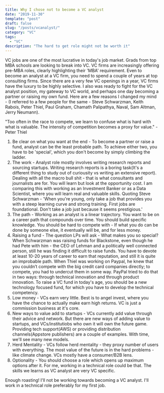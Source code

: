 ```yaml
---
title: Why I chose not to become a VC analyst
date: "2019-11-30"
template: "post"
draft: false
slug: "/posts/vcanalyst/"
category: "VC"
tags:
  - "VC"
description: "The hard to get role might not be worth it"
---
```


VC jobs are one of the most lucrative in today's job market. Grads from top MBA schools are looking to break into VC. VC firms are increasingly offering pre-MBA roles, clearly highlighting their 'MBA' requirement. Even to become an analyst at a VC firm, you need to spend a couple of years at top consulting firms. Since there are a very few VC openings in a year, VC firms have the luxury to be highly selective. I also was ready to fight for the VC analyst position, my gateway to VC world, and perhaps one day becoming a partner or raising my own fund. Here are a few reasons I changed my mind - (I referred to a few people for the same - Steve Schwarzman, Keith Rabois, Peter Thiel, Paul Graham, Chamath Palipathya, Naval, Sam Altman, Jerry Neumann).

"Too often in the race to compete, we learn to confuse what is hard with what is valuable. The intensity of competition becomes a proxy for value." - Peter Thiel

1. Be clear on what you want at the end - To become a partner or raise a fund, analyst can be the least probable path. To achieve either two, you have to be 'special', which you don't become by simply climbing the ladder.
2. The work - Analyst role mostly involves writing research reports and sourcing startups. Writing research reports is a boring task(It's a different thing to study out of curiousity vs writing an extensive report). Dealing with all the macro bull shit - that is what consultants and journalists are for. You will learn but look at the opportunity cost. I am comparing this with working as an Investment Banker or as a Data Scientist, where you will learn real and valuable skills. Quoting Steve Schwarzman - 'When you're young, only take a job that provides you with a steep learning curve and strong training. First jobs are foundational. Don't take a job just because it seems prestigious.'
3. The path - Working as an analyst is a linear trajectory. You want to be on a career path that compounds over time. You should build specific knowledge. You should be hard to compete with - If what you do can be done by someone else, it eventually will be, and for less money.
4. Raising a fund - The question LPs will ask - What makes you so special? When Schwarzman was raising funds for Blackstone, even though he had Pete with him - the CEO of Lehman and a politically well connected person, still he was finding it difficult to raise funds. You have to devote at least 10-20 years of career to earn that reputation, and still it is quite an improbable path. When Thiel was working on Paypal, he knew that you couldn’t compete with the big credit card companies directly; to compete, you had to undercut them in some way. PayPal tried to do that in two ways: through technical innovation and through product innovation. To raise a VC fund in today's age, you should be a new technology focused fund, for which you have to develop the technical competency. 
5. Low money - VCs earn very little. Best is to angel invest, where you have the chance to actually make earn high returns. VC is just a commission business at it's core. 
6. New ways to value add to startups - VCs currently add value through their advice and network. But there are new ways of adding value to startups, and VCs/institutiobs who own it will own the future game. Providing tech support(AWS) or providing distribution channels(Appstore publishers) are a couple of examples. With time, we'll see many new models.
7. Herd Mentality - VCs follow herd mentality - they proxy number of users with everything. The most value of the future is in the hard problems - like climate change. VCs mostly have a consumer/B2B lens. 
8. Optionality - You should choose a role which opens up maximum options after it. For me, working in a technical role could be that. The skills we learns as VC analyst are very VC specific. 

Enough roasting! I'll not be working towards becoming a VC analyst. I'll work in a technical role preferably for my first job.